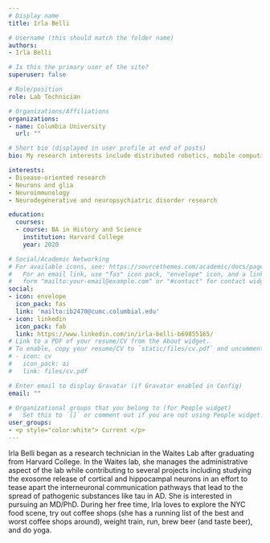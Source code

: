 ```yaml
---
# Display name
title: Irla Belli

# Username (this should match the folder name)
authors:
- Irla Belli

# Is this the primary user of the site?
superuser: false

# Role/position
role: Lab Technician

# Organizations/Affiliations
organizations:
- name: Columbia University
  url: ""

# Short bio (displayed in user profile at end of posts)
bio: My research interests include distributed robotics, mobile computing and programmable matter.

interests:
- Disease-oriented research
- Neurons and glia
- Neuroimmunology
- Neurodegenerative and neuropsychiatric disorder research

education:
  courses:
  - course: BA in History and Science
    institution: Harvard College
    year: 2020

# Social/Academic Networking
# For available icons, see: https://sourcethemes.com/academic/docs/page-builder/#icons
#   For an email link, use "fas" icon pack, "envelope" icon, and a link in the
#   form "mailto:your-email@example.com" or "#contact" for contact widget.
social:
- icon: envelope
  icon_pack: fas
  link: 'mailto:ib2470@cumc.columbial.edu'
- icon: linkedin
  icon_pack: fab
  link: https://www.linkedin.com/in/irla-belli-b69855165/
# Link to a PDF of your resume/CV from the About widget.
# To enable, copy your resume/CV to `static/files/cv.pdf` and uncomment the lines below.
# - icon: cv
#   icon_pack: ai
#   link: files/cv.pdf

# Enter email to display Gravatar (if Gravatar enabled in Config)
email: ""

# Organizational groups that you belong to (for People widget)
#   Set this to `[]` or comment out if you are not using People widget.
user_groups:
- <p style="color:white"> Current </p>
---
```


Irla Belli began as a research technician in the Waites Lab after graduating from Harvard College. In the Waites lab, she manages the administrative aspect of the lab while contributing to several projects including studying the exosome release of cortical and hippocampal neurons in an effort to tease apart the interneuronal communication pathways that lead to the spread of pathogenic substances like tau in AD. She is interested in pursuing an MD/PhD. During her free time, Irla loves to explore the NYC food scene, try out coffee shops (she has a running list of the best and worst coffee shops around), weight train, run, brew beer (and taste beer), and do yoga. 

